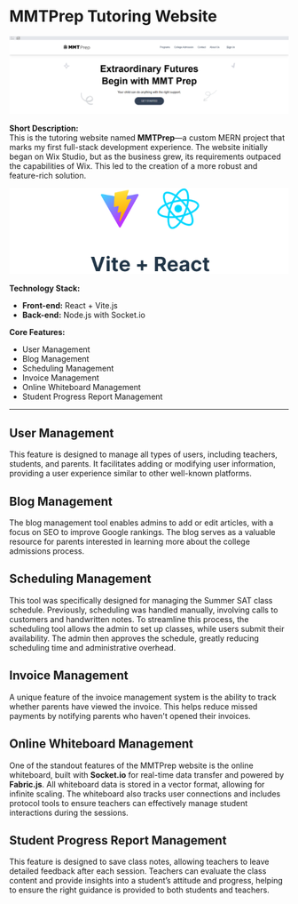 # MMTPrep Tutoring Website
![<Example template>](<https://github.com/jaegeun1393/MMTPrep_Tutoring/blob/main/main.png>)

**Short Description:**  
This is the tutoring website named **MMTPrep**—a custom MERN project that marks my first full-stack development experience. The website initially began on Wix Studio, but as the business grew, its requirements outpaced the capabilities of Wix. This led to the creation of a more robust and feature-rich solution.

![<Example template>](<https://github.com/jaegeun1393/MMTPrep_Tutoring/blob/main/1708033784779.png>)

**Technology Stack:**
- **Front-end:** React + Vite.js
- **Back-end:** Node.js with Socket.io

**Core Features:**
- User Management
- Blog Management
- Scheduling Management
- Invoice Management
- Online Whiteboard Management
- Student Progress Report Management

---

## **User Management**
This feature is designed to manage all types of users, including teachers, students, and parents. It facilitates adding or modifying user information, providing a user experience similar to other well-known platforms.

## **Blog Management**
The blog management tool enables admins to add or edit articles, with a focus on SEO to improve Google rankings. The blog serves as a valuable resource for parents interested in learning more about the college admissions process.

## **Scheduling Management**
This tool was specifically designed for managing the Summer SAT class schedule. Previously, scheduling was handled manually, involving calls to customers and handwritten notes. To streamline this process, the scheduling tool allows the admin to set up classes, while users submit their availability. The admin then approves the schedule, greatly reducing scheduling time and administrative overhead.

## **Invoice Management**
A unique feature of the invoice management system is the ability to track whether parents have viewed the invoice. This helps reduce missed payments by notifying parents who haven't opened their invoices.

## **Online Whiteboard Management**
One of the standout features of the MMTPrep website is the online whiteboard, built with **Socket.io** for real-time data transfer and powered by **Fabric.js**. All whiteboard data is stored in a vector format, allowing for infinite scaling. The whiteboard also tracks user connections and includes protocol tools to ensure teachers can effectively manage student interactions during the sessions.

## **Student Progress Report Management**
This feature is designed to save class notes, allowing teachers to leave detailed feedback after each session. Teachers can evaluate the class content and provide insights into a student’s attitude and progress, helping to ensure the right guidance is provided to both students and teachers.
